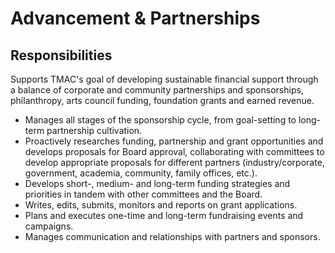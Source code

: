 # Advancement & Partnerships

## Responsibilities

Supports TMAC's goal of developing sustainable financial support through a balance of corporate and community partnerships and sponsorships, philanthropy, arts council funding, foundation grants and earned revenue.

* Manages all stages of the sponsorship cycle, from goal-setting to long-term partnership cultivation.
* Proactively researches funding, partnership and grant opportunities and develops proposals for Board approval, collaborating with committees to develop appropriate proposals for different partners \(industry/corporate, government, academia, community, family offices, etc.\).
* Develops short-, medium- and long-term funding strategies and priorities in tandem with other committees and the Board.
* Writes, edits, submits, monitors and reports on grant applications.
* Plans and executes one-time and long-term fundraising events and campaigns.
* Manages communication and relationships with partners and sponsors.

